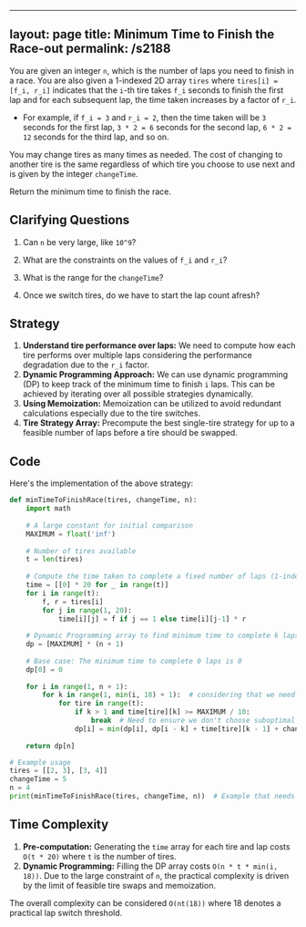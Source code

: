 
---
layout: page
title:  Minimum Time to Finish the Race-out
permalink: /s2188
---

You are given an integer `n`, which is the number of laps you need to finish in a race. You are also given a 1-indexed 2D array `tires` where `tires[i] = [f_i, r_i]` indicates that the `i`-th tire takes `f_i` seconds to finish the first lap and for each subsequent lap, the time taken increases by a factor of `r_i`. 

* For example, if `f_i = 3` and `r_i = 2`, then the time taken will be `3` seconds for the first lap, `3 * 2 = 6` seconds for the second lap, `6 * 2 = 12` seconds for the third lap, and so on.

You may change tires as many times as needed. The cost of changing to another tire is the same regardless of which tire you choose to use next and is given by the integer `changeTime`.

Return the minimum time to finish the race.

## Clarifying Questions

1. Can `n` be very large, like `10^9`?
2. What are the constraints on the values of `f_i` and `r_i`?
3. What is the range for the `changeTime`?

3. Once we switch tires, do we have to start the lap count afresh?

## Strategy

1. **Understand tire performance over laps:** We need to compute how each tire performs over multiple laps considering the performance degradation due to the `r_i` factor.
2. **Dynamic Programming Approach:** We can use dynamic programming (DP) to keep track of the minimum time to finish `i` laps. This can be achieved by iterating over all possible strategies dynamically.
3. **Using Memoization:** Memoization can be utilized to avoid redundant calculations especially due to the tire switches.
4. **Tire Strategy Array:** Precompute the best single-tire strategy for up to a feasible number of laps before a tire should be swapped.

## Code

Here's the implementation of the above strategy:

```python
def minTimeToFinishRace(tires, changeTime, n):
    import math
    
    # A large constant for initial comparison
    MAXIMUM = float('inf')
    
    # Number of tires available
    t = len(tires)
    
    # Compute the time taken to complete a fixed number of laps (1-indexed) for each set of tires 
    time = [[0] * 20 for _ in range(t)]
    for i in range(t):
        f, r = tires[i]
        for j in range(1, 20):
            time[i][j] = f if j == 1 else time[i][j-1] * r
    
    # Dynamic Programming array to find minimum time to complete k laps
    dp = [MAXIMUM] * (n + 1)
    
    # Base case: The minimum time to complete 0 laps is 0
    dp[0] = 0
    
    for i in range(1, n + 1):
        for k in range(1, min(i, 18) + 1):  # considering that we need to change tires often to make it feasible
            for tire in range(t):
                if k > 1 and time[tire][k] >= MAXIMUM / 10:
                    break  # Need to ensure we don't choose suboptimal degraded tires
                dp[i] = min(dp[i], dp[i - k] + time[tire][k - 1] + changeTime)
    
    return dp[n]

# Example usage
tires = [[2, 3], [3, 4]]
changeTime = 5
n = 4
print(minTimeToFinishRace(tires, changeTime, n))  # Example that needs to be tested.
```

## Time Complexity

1. **Pre-computation:** Generating the `time` array for each tire and lap costs `O(t * 20)` where `t` is the number of tires.
2. **Dynamic Programming:** Filling the DP array costs `O(n * t * min(i, 18))`. Due to the large constraint of `n`, the practical complexity is driven by the limit of feasible tire swaps and memoization.

The overall complexity can be considered `O(nt(18))` where 18 denotes a practical lap switch threshold.